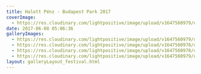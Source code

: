 ```yaml
---
title: Halott Pénz - Budapest Park 2017
coverImage:
  - https://res.cloudinary.com/lightpositive/image/upload/v1647560979/uploads/Halott%20P%C3%A9nz%20-%20Budapest%20Park%202017/HP3.jpg
date: 2017-06-08 05:06:36
galleryImages: 
  - https://res.cloudinary.com/lightpositive/image/upload/v1647560979/uploads/Halott%20P%C3%A9nz%20-%20Budapest%20Park%202017/HP3.jpg
  - https://res.cloudinary.com/lightpositive/image/upload/v1647560978/uploads/Halott%20P%C3%A9nz%20-%20Budapest%20Park%202017/HP1.jpg
  - https://res.cloudinary.com/lightpositive/image/upload/v1647560978/uploads/Halott%20P%C3%A9nz%20-%20Budapest%20Park%202017/HP2.jpg
  - https://res.cloudinary.com/lightpositive/image/upload/v1647560979/uploads/Halott%20P%C3%A9nz%20-%20Budapest%20Park%202017/HP4.jpg
layout: galleryLayout_festival.html
---
```

